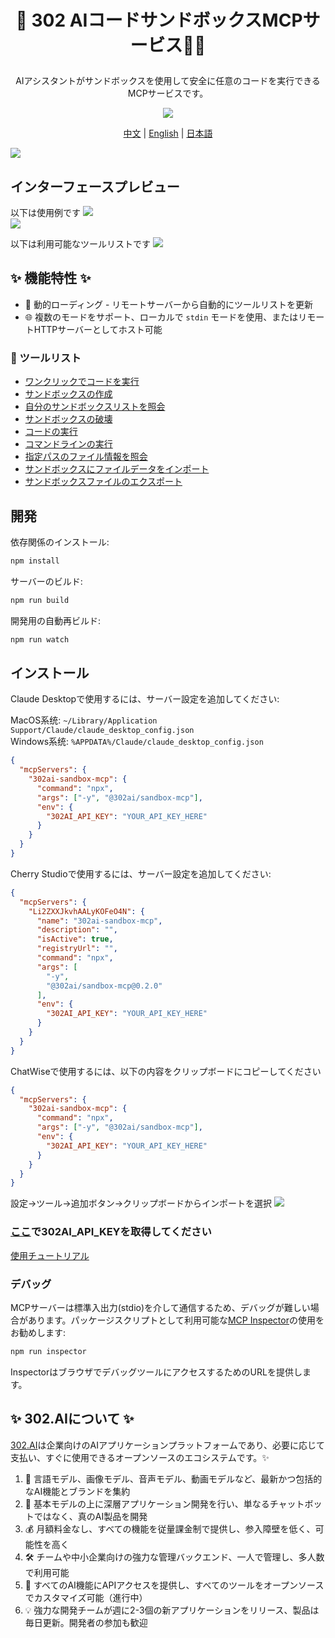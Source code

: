 # <p align="center">🤖 302 AIコードサンドボックスMCPサービス🚀✨</p>

<p align="center">AIアシスタントがサンドボックスを使用して安全に任意のコードを実行できるMCPサービスです。</p>

<p align="center"><a href="https://www.npmjs.com/package/@302ai/sandbox-mcp" target="blank"><img src="https://file.302.ai/gpt/imgs/github/20250102/72a57c4263944b73bf521830878ae39a.png" /></a></p >

<p align="center"><a href="README_zh.md">中文</a> | <a href="README.md">English</a> | <a href="README_ja.md">日本語</a></p>

![](docs/302_Sandbox_MCP_Server_jp.png) 

## インターフェースプレビュー
以下は使用例です
![](docs/302_Sandbox_MCP_Server_jp_screenshot_01.png)     
![](docs/302_Sandbox_MCP_Server_jp_screenshot_02.png)     

以下は利用可能なツールリストです
![](docs/302_Sandbox_MCP_Server_jp_screenshot_03.png)

   

## ✨ 機能特性 ✨
- 🔧 動的ローディング - リモートサーバーから自動的にツールリストを更新
- 🌐 複数のモードをサポート、ローカルで `stdin` モードを使用、またはリモートHTTPサーバーとしてホスト可能
### 🚀 ツールリスト
- [ワンクリックでコードを実行](https://302ai.apifox.cn/api-276039652)
- [サンドボックスの作成](https://302ai.apifox.cn/api-276079606)
- [自分のサンドボックスリストを照会](https://302ai.apifox.cn/api-276086526)
- [サンドボックスの破壊](https://302ai.apifox.cn/api-276092957)
- [コードの実行](https://302ai.apifox.cn/api-276100061)
- [コマンドラインの実行](https://302ai.apifox.cn/api-276106261)
- [指定パスのファイル情報を照会](https://302ai.apifox.cn/api-276110558)
- [サンドボックスにファイルデータをインポート](https://302ai.apifox.cn/api-276123813)
- [サンドボックスファイルのエクスポート](https://302ai.apifox.cn/api-276123525)

## 開発

依存関係のインストール:

```bash
npm install
```

サーバーのビルド:

```bash
npm run build
```

開発用の自動再ビルド:

```bash
npm run watch
```

## インストール

Claude Desktopで使用するには、サーバー設定を追加してください:

MacOS系统: `~/Library/Application Support/Claude/claude_desktop_config.json`    
Windows系统: `%APPDATA%/Claude/claude_desktop_config.json`

```json
{
  "mcpServers": {
    "302ai-sandbox-mcp": {
      "command": "npx",
      "args": ["-y", "@302ai/sandbox-mcp"],
      "env": {
        "302AI_API_KEY": "YOUR_API_KEY_HERE"
      }
    }
  }
}
```

Cherry Studioで使用するには、サーバー設定を追加してください:

```json
{
  "mcpServers": {
    "Li2ZXXJkvhAALyKOFeO4N": {
      "name": "302ai-sandbox-mcp",
      "description": "",
      "isActive": true,
      "registryUrl": "",
      "command": "npx",
      "args": [
        "-y",
        "@302ai/sandbox-mcp@0.2.0"
      ],
      "env": {
        "302AI_API_KEY": "YOUR_API_KEY_HERE"
      }
    }
  }
}
```

ChatWiseで使用するには、以下の内容をクリップボードにコピーしてください
```json
{
  "mcpServers": {
    "302ai-sandbox-mcp": {
      "command": "npx",
      "args": ["-y", "@302ai/sandbox-mcp"],
      "env": {
        "302AI_API_KEY": "YOUR_API_KEY_HERE"
      }
    }
  }
}
```

設定->ツール->追加ボタン->クリップボードからインポートを選択
![](docs/302_Sandbox_MCP_Server_jp_screenshot_04.jpg)

### [ここ](https://dash.302.ai/apis/list)で302AI_API_KEYを取得してください
[使用チュートリアル](https://help.302.ai/jp/docs/API-guan-li)

### デバッグ

MCPサーバーは標準入出力(stdio)を介して通信するため、デバッグが難しい場合があります。パッケージスクリプトとして利用可能な[MCP Inspector](https://github.com/modelcontextprotocol/inspector)の使用をお勧めします:

```bash
npm run inspector
```

InspectorはブラウザでデバッグツールにアクセスするためのURLを提供します。

## ✨ 302.AIについて ✨
[302.AI](https://302.ai/ja/)は企業向けのAIアプリケーションプラットフォームであり、必要に応じて支払い、すぐに使用できるオープンソースのエコシステムです。✨
1. 🧠 言語モデル、画像モデル、音声モデル、動画モデルなど、最新かつ包括的なAI機能とブランドを集約
2. 🚀 基本モデルの上に深層アプリケーション開発を行い、単なるチャットボットではなく、真のAI製品を開発
3. 💰 月額料金なし、すべての機能を従量課金制で提供し、参入障壁を低く、可能性を高く
4. 🛠 チームや中小企業向けの強力な管理バックエンド、一人で管理し、多人数で利用可能
5. 🔗 すべてのAI機能にAPIアクセスを提供し、すべてのツールをオープンソースでカスタマイズ可能（進行中）
6. 💡 強力な開発チームが週に2-3個の新アプリケーションをリリース、製品は毎日更新。開発者の参加も歓迎
